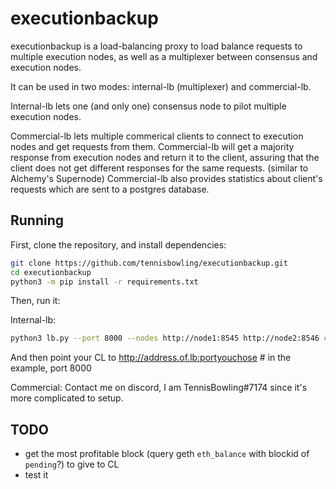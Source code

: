 # executionbackup

executionbackup is a load-balancing proxy to load balance requests to multiple execution nodes, as well as a multiplexer between consensus and execution nodes.

It can be used in two modes: internal-lb (multiplexer) and commercial-lb.

Internal-lb lets one (and only one) consensus node to pilot multiple execution nodes.  

Commercial-lb lets multiple commerical clients to connect to execution nodes and get requests from them. Commercial-lb will get a majority response from execution nodes and return it to the client, assuring that the client does not get different responses for the same requests. (similar to Alchemy's Supernode) Commercial-lb also provides statistics about client's requests which are sent to a postgres database.

## Running

First, clone the repository, and install dependencies:

```bash
git clone https://github.com/tennisbowling/executionbackup.git
cd executionbackup
python3 -m pip install -r requirements.txt
```

Then, run it:

Internal-lb:

```bash
python3 lb.py --port 8000 --nodes http://node1:8545 http://node2:8546 # etc
```
And then point your CL to http://address.of.lb:portyouchose # in the example, port 8000

Commercial: Contact me on discord, I am TennisBowling#7174
since it's more complicated to setup.

## TODO
- get the most profitable block (query geth `eth_balance` with blockid of `pending`?) to give to CL
- test it

